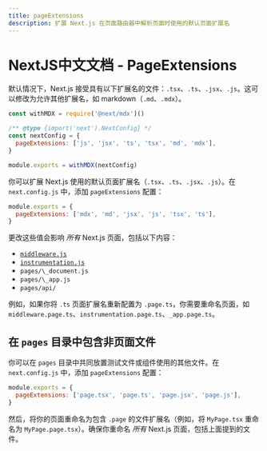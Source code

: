 ```yaml
---
title: pageExtensions
description: 扩展 Next.js 在页面路由器中解析页面时使用的默认页面扩展名
---
```


# NextJS中文文档 - PageExtensions

<AppOnly>

默认情况下，Next.js 接受具有以下扩展名的文件：`.tsx`、`.ts`、`.jsx`、`.js`。这可以修改为允许其他扩展名，如 markdown（`.md`、`.mdx`）。

```js
const withMDX = require('@next/mdx')()

/** @type {import('next').NextConfig} */
const nextConfig = {
  pageExtensions: ['js', 'jsx', 'ts', 'tsx', 'md', 'mdx'],
}

module.exports = withMDX(nextConfig)
```

</AppOnly>

<PagesOnly>

你可以扩展 Next.js 使用的默认页面扩展名（`.tsx`、`.ts`、`.jsx`、`.js`）。在 `next.config.js` 中，添加 `pageExtensions` 配置：

```js
module.exports = {
  pageExtensions: ['mdx', 'md', 'jsx', 'js', 'tsx', 'ts'],
}
```

更改这些值会影响 _所有_ Next.js 页面，包括以下内容：

- [`middleware.js`](/nextjs-cn/pages/building-your-application/routing/middleware)
- [`instrumentation.js`]()
- `pages/\_document.js`
- `pages/\_app.js`
- `pages/api/`

例如，如果你将 `.ts` 页面扩展名重新配置为 `.page.ts`，你需要重命名页面，如 `middleware.page.ts`、`instrumentation.page.ts`、`_app.page.ts`。

## 在 `pages` 目录中包含非页面文件

你可以在 `pages` 目录中共同放置测试文件或组件使用的其他文件。在 `next.config.js` 中，添加 `pageExtensions` 配置：

```js
module.exports = {
  pageExtensions: ['page.tsx', 'page.ts', 'page.jsx', 'page.js'],
}
```

然后，将你的页面重命名为包含 `.page` 的文件扩展名（例如，将 `MyPage.tsx` 重命名为 `MyPage.page.tsx`）。确保你重命名 _所有_ Next.js 页面，包括上面提到的文件。

</PagesOnly>

